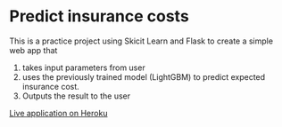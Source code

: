 # Predict insurance costs
This is a practice project using Skicit Learn and Flask to create a simple web app that 
1) takes input parameters from user
2) uses the previously trained model (LightGBM) to predict expected insurance cost.
3) Outputs the result to the user

[Live application on Heroku](https://insur-webapp.herokuapp.com)
